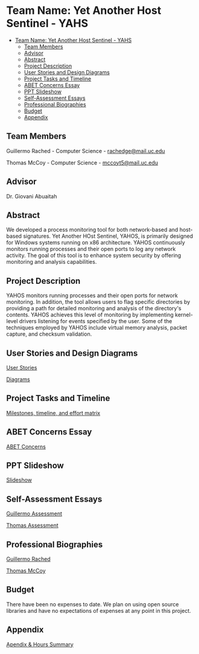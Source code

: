 # Team Name: Yet Another Host Sentinel - YAHS

- [Team Name: Yet Another Host Sentinel - YAHS](#team-name-yet-another-host-sentinel---yahs)
  - [Team Members](#team-members)
  - [Advisor](#advisor)
  - [Abstract](#abstract)
  - [Project Description](#project-description)
  - [User Stories and Design Diagrams](#user-stories-and-design-diagrams)
  - [Project Tasks and Timeline](#project-tasks-and-timeline)
  - [ABET Concerns Essay](#abet-concerns-essay)
  - [PPT Slideshow](#ppt-slideshow)
  - [Self-Assessment Essays](#self-assessment-essays)
  - [Professional Biographies](#professional-biographies)
  - [Budget](#budget)
  - [Appendix](#appendix)


## Team Members

Guillermo Rached - Computer Science - rachedge@mail.uc.edu

Thomas McCoy - Computer Science - mccoyt5@mail.uc.edu

## Advisor
Dr. Giovani Abuaitah

## Abstract

We developed a process monitoring tool for both network-based and host-based signatures. Yet Another HOst Sentinel, YAHOS, is primarily designed for Windows systems running on x86 architecture. YAHOS continuously monitors running processes and their open ports to log any network activity. The goal of this tool is to enhance system security by offering monitoring and analysis capabilities.

## Project Description

YAHOS monitors running processes and their open ports for network monitoring. In addition, the tool allows users to flag specific directories by providing a path for detailed monitoring and analysis of the directory's contents. YAHOS achieves this level of monitoring by implementing kernel-level drivers listening for events specified by the user. Some of the techniques employed by YAHOS include virtual memory analysis, packet capture, and checksum validation.

## User Stories and Design Diagrams

[User Stories](./User_Stories.md)

[Diagrams](./Design_Diagrams/README.md)

## Project Tasks and Timeline
[Milestones, timeline, and effort matrix](./Milestones,%20Timeline,%20and%20Effort%20Matrix.pdf)

## ABET Concerns Essay
[ABET Concerns](./Project_Constraints_Essay.pdf)

## PPT Slideshow
[Slideshow](./Fall_Design_Presentation.pptx)

## Self-Assessment Essays
[Guillermo Assessment](./Guillermo_Rached_Homework_Essays/capstone_assessment.pdf)

[Thomas Assessment](./Thomas_McCoy_Homework_Essays/Thomas_McCoy_Individual_Capstone_Assessment.pdf)

## Professional Biographies
[Guillermo Rached](./Guillermo_Rached_Homework_Essays/Guillermo_Rached_Professional_Biography.md)

[Thomas McCoy](./Thomas_McCoy_Homework_Essays/Thomas_McCoy_Professional_Biography.md)

## Budget
There have been no expenses to date. We plan on using open source libraries and have no expectations of expenses at any point in this project.

## Appendix
[Apendix & Hours Summary](./appendix.md)
